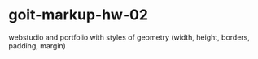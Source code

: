 # goit-markup-hw-02
webstudio and portfolio with styles of geometry (width, height, borders, padding, margin)
